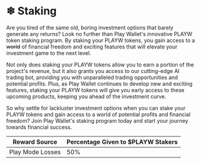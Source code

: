 # ❄ Staking

Are you tired of the same old, boring investment options that barely generate any returns? Look no further than Play Wallet's innovative PLAYW token staking program. By staking your PLAYW tokens, you gain access to a ~~world~~ of financial freedom and exciting features that will elevate your investment game to the next level.

Not only does staking your PLAYW tokens allow you to earn a portion of the project's revenue, but it also grants you access to our cutting-edge AI trading bot, providing you with unparalleled trading opportunities and potential profits. Plus, as Play Wallet continues to develop new and exciting features, staking your PLAYW tokens will give you early access to these upcoming products, keeping you ahead of the investment curve.

So why settle for lackluster investment options when you can stake your PLAYW tokens and gain access to a world of potential profits and financial freedom? Join Play Wallet's staking program today and start your journey towards financial success.

| Reward Source    | Percentage Given to $PLAYW Stakers |
| ---------------- | ---------------------------------- |
| Play Mode Losses | 50%                                |
